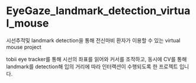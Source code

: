 # EyeGaze_landmark_detection_virtual_mouse
시선추적및 landmark detection을 통해 전신마비 환자가 이용할 수 있는 virtual mouse project

tobii eye tracker를 통해 시선의 좌표를 읽어와 커서를 조작하고, 동시에 CV를 통해 landmark를 detection해 입의 거리에 따라 인터랙션이 수행되도록 한 프로젝트 입니다.  
